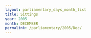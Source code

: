 ```yaml
---
layout: parliamentary_days_month_list
title: Sittings
year: 2005
month: DECEMBER
permalink: /parliamentary/2005/Dec/
---
```


